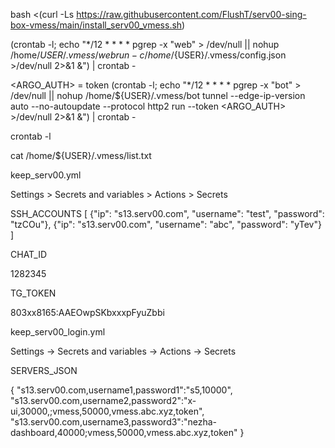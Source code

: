 bash <(curl -Ls https://raw.githubusercontent.com/FlushT/serv00-sing-box-vmess/main/install_serv00_vmess.sh)

(crontab -l; echo "*/12 * * * * pgrep -x "web" > /dev/null || nohup /home/${USER}/.vmess/web run -c /home/${USER}/.vmess/config.json >/dev/null 2>&1 &") | crontab -

<ARGO_AUTH> = token
(crontab -l; echo "*/12 * * * * pgrep -x "bot" > /dev/null || nohup /home/${USER}/.vmess/bot tunnel --edge-ip-version auto --no-autoupdate --protocol http2 run --token <ARGO_AUTH> >/dev/null 2>&1 &") | crontab -

crontab -l

cat /home/${USER}/.vmess/list.txt

keep_serv00.yml

Settings > Secrets and variables > Actions > Secrets

SSH_ACCOUNTS 
[
  {"ip": "s13.serv00.com", "username": "test", "password": "tzCOu"},
  {"ip": "s13.serv00.com", "username": "abc", "password": "yTev"}
]


CHAT_ID

1282345

TG_TOKEN

803xx8165:AAEOwpSKbxxxpFyuZbbi

keep_serv00_login.yml

Settings -> Secrets and variables -> Actions -> Secrets

SERVERS_JSON

{
    "s13.serv00.com,username1,password1":"s5,10000",
    "s13.serv00.com,username2,password2":"x-ui,30000,;vmess,50000,vmess.abc.xyz,token",
    "s13.serv00.com,username3,password3":"nezha-dashboard,40000;vmess,50000,vmess.abc.xyz,token"
}

